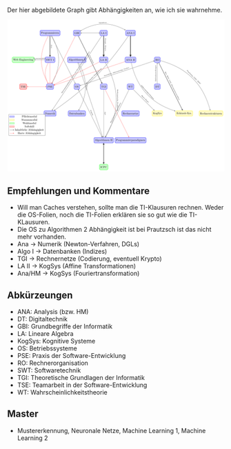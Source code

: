 Der hier abgebildete Graph gibt Abhängigkeiten an, wie ich sie wahrnehme.

![Example](informatikstudium-kit-abhaengigkeitsgraph.png)

## Empfehlungen und Kommentare

* Will man Caches verstehen, sollte man die TI-Klausuren rechnen. Weder die OS-Folien, noch die TI-Folien erklären sie so gut wie die TI-KLausuren.
* Die OS zu Algorithmen 2 Abhängigkeit ist bei Prautzsch ist das nicht mehr vorhanden.
* Ana -> Numerik (Newton-Verfahren, DGLs)
* Algo I -> Datenbanken (Indizes)
* TGI -> Rechnernetze (Codierung, eventuell Krypto)
* LA II -> KogSys (Affine Transformationen)
* Ana/HM -> KogSys (Fouriertransformation)

## Abkürzeungen

* ANA: Analysis (bzw. HM)
* DT: Digitaltechnik
* GBI: Grundbegriffe der Informatik
* LA: Lineare Algebra
* KogSys: Kognitive Systeme
* OS: Betriebssysteme
* PSE: Praxis der Software-Entwicklung
* RO: Rechnerorganisation
* SWT: Softwaretechnik
* TGI: Theoretische Grundlagen der Informatik
* TSE: Teamarbeit in der Software-Entwicklung
* WT: Wahrscheinlichkeitstheorie

## Master

* Mustererkennung, Neuronale Netze, Machine Learning 1, Machine Learning 2